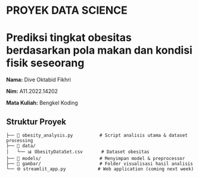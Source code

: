 # PROYEK DATA SCIENCE 
# Prediksi tingkat obesitas berdasarkan pola makan dan kondisi fisik seseorang

**Nama:** Dive Oktabid Fikhri

**Nim:** A11.2022.14202

**Mata Kuliah:** Bengkel Koding

## Struktur Proyek

```
├── 📄 obesity_analysis.py          # Script analisis utama & dataset processing
├── 📁 data/
│   └── 📊 ObesityDataSet.csv       # Dataset obesitas
├── 📁 models/                      # Menyimpan model & preprocessor
├── 📁 gambar/                      # Folder visualisasi hasil analisis
└── 🌐 streamlit_app.py            # Web application (coming next week)
```
